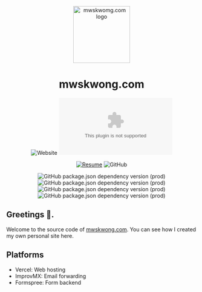 <p align="center">
  <a href="https://mwskwong.com" rel="noopener" target="_blank">
    <img src="https://mwskwong.com/icon" alt="mwskwomg.com logo" width="150"/>
  </a>
</p>

<h1 align="center">mwskwong.com</h1>

<div align="center">

![Website](https://img.shields.io/website?style=for-the-badge&url=https%3A%2F%2Fmwskwong.com)
![Chromium HSTS preload](https://img.shields.io/hsts/preload/mwskwong.com?style=for-the-badge)

[![Resume](https://img.shields.io/endpoint?url=https://dashboard.cypress.io/badge/simple/bzfyrk&style=for-the-badge&logo=cypress)](https://dashboard.cypress.io/projects/bzfyrk/runs)
![GitHub](https://img.shields.io/github/license/mwskwong/resume?style=for-the-badge)

![GitHub package.json dependency version (prod)](https://img.shields.io/github/package-json/dependency-version/mwskwong/resume-v2/react?style=for-the-badge)
![GitHub package.json dependency version (prod)](https://img.shields.io/github/package-json/dependency-version/mwskwong/resume-v2/next?style=for-the-badge)
![GitHub package.json dependency version (prod)](https://img.shields.io/github/package-json/dependency-version/mwskwong/resume-v2/@mui/material?style=for-the-badge)
![GitHub package.json dependency version (prod)](https://img.shields.io/github/package-json/dependency-version/mwskwong/resume-v2/react-hook-form?style=for-the-badge)

</div>

## Greetings 👋.

Welcome to the source code of [mwskwong.com](https://mwskwong.com). You can see how I created my own personal site here.

## Platforms

- Vercel: Web hosting
- ImprovMX: Email forwarding
- Formspree: Form backend
